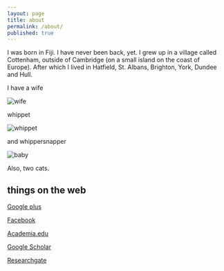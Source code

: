 ```yaml
---
layout: page
title: about
permalink: /about/
published: true
---
```


I was born in Fiji. I have never been back, yet. I grew up in a village called Cottenham, outside of Cambridge (on a small island on the coast of Europe). After which I lived in Hatfield, St. Albans, Brighton, York, Dundee and Hull.

I have a wife

![wife](https://dl.dropboxusercontent.com/u/2241767/images/IMG_20150626_153546-01.jpeg)

whippet

![whippet](https://dl.dropboxusercontent.com/u/2241767/images/smidge_puppy.jpg)

and whippersnapper

![baby](https://dl.dropboxusercontent.com/u/2241767/images/arlo.jpg)

Also, two cats.



## things on the web

[Google plus](https://plus.google.com/+ShaneLindsayDr/)

[Facebook](https://www.facebook.com/shane.r.w.lindsay)


[Academia.edu](https://hull.academia.edu/ShaneLindsay)

[Google Scholar](https://scholar.google.co.uk/citations?user=tTSUv-sAAAAJ&hl=en)

[Researchgate](https://www.researchgate.net/profile/Shane_Lindsay)
